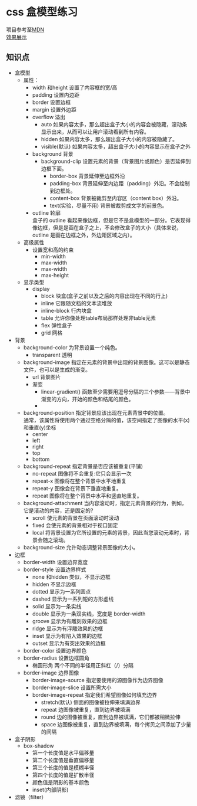 # css 盒模型练习

项目参考至[MDN](https://developer.mozilla.org/zh-CN/docs/Learn/CSS/Styling_boxes/Creating_fancy_letterheaded_paper)<br>
[效果展示](https://15515179583.github.io/MDN/test8/index.html)

## 知识点
- 盒模型
  - 属性：
    - width 和height 设置了内容框的宽/高
    - padding 设置内边距
    - border 设置边框
    - margin 设置外边距
    - overflow 溢出
      - auto 如果内容太多，那么超出盒子大小的内容会被隐藏，滚动条显示出来，从而可以让用户滚动看到所有内容。
      - hidden 如果内容太多，那么超出盒子大小的内容被隐藏了。
      - visible(默认) 如果内容太多，超出盒子大小的内容显示在盒子之外
    - background 背景
      - background-clip 设置元素的背景（背景图片或颜色）是否延伸到边框下面。
        - border-box 背景延伸至边框外沿
        - padding-box 背景延伸至内边距（padding）外沿。不会绘制到边框处。
        - content-box 背景被裁剪至内容区（content box）外沿。
        - text(实验，尽量不用) 背景被裁剪成文字的前景色。
    - outline 轮廓<br>
      盒子的 outline 看起来像边框，但是它不是盒模型的一部分。它表现得像边框，但是是画在盒子之上，不会修改盒子的大小（具体来说，outline 是画在边框之外，外边距区域之内）。
  - 高级属性
    - 设置宽和高的约束
      - min-width
      - max-width
      - max-width
      - max-height
  - 显示类型
    - display
      - block 块盒(盒子之前以及之后的内容出现在不同的行上)
      - inline 它跟随文档的文本流堆放
      - inline-block 行内块盒
      - table 允许你像处理table布局那样处理非table元素
      - flex 弹性盒子
      - grid 网格
- 背景
  - background-color 为背景设置一个纯色。<br>
    - transparent 透明
  - background-image 指定在元素的背景中出现的背景图像。这可以是静态文件，也可以是生成的渐变。
    - url 背景图片
    - 渐变
      - linear-gradient() 函数至少需要用逗号分隔的三个参数——背景中渐变的方向，开始的颜色和结尾的颜色。
      - 
  - background-position 指定背景应该出现在元素背景中的位置。<br>
  通常，该属性将使用两个通过空格分隔的值，该空间指定了图像的水平(x)和垂直(y)坐标
    - center
    - left
    - right
    - top
    - bottom
  - background-repeat 指定背景是否应该被重复(平铺)
    - no-repeat 图像将不会重复:它只会显示一次
    - repeat-x 图像将在整个背景中水平地重复
    - repeat-y 图像会在背景下垂直地重复。
    - repeat 图像将在整个背景中水平和竖直地重复。
  - background-attachment 当内容滚动时，指定元素背景的行为，例如，它是滚动的内容，还是固定的?
    - scroll 使元素的背景在页面滚动时滚动
    - fixed 会使元素的背景相对于视口固定
    - local 将背景设置为它所设置的元素的背景，因此当您滚动元素时，背景会随之滚动。
  - background-size 允许动态调整背景图像的大小。
- 边框
  - border-width 设置边界宽度
  - border-style 设置边界样式
    - none 和hidden 类似，不显示边框
    - hidden 不显示边框
    - dotted 显示为一系列圆点
    - dashed 显示为一系列短的方形虚线
    - solid 显示为一条实线
    - double 显示为一条双实线，宽度是 border-width 
    - groove 显示为有雕刻效果的边框
    - ridge 显示为有浮雕效果的边框
    - inset 显示为有陷入效果的边框
    - outset 显示为有突出效果的边框
  - border-color 设置边界颜色
  - border-radius 设置边框圆角
    - 椭圆形角 两个不同的半径用正斜杠（/）分隔
  - border-image 边界图像
    - border-image-source 指定要使用的源图像作为边界图像
    - border-image-slice 设置所需大小
    - border-image-repeat 指定我们希望图像如何填充边界
      - stretch(默认) 侧面的图像被拉伸来填满边界
      - repeat 边图像被重复，直到边界被填满
      - round 边的图像被重复，直到边界被填满，它们都被稍微拉伸
      - space 边图像被重复，直到边界被填满，每个拷贝之间添加了少量的间隔
- 盒子阴影
  - box-shadow
    - 第一个长度值是水平偏移量
    - 第二个长度值是垂直偏移量
    - 第三个长度的值是模糊半径
    - 第四个长度的值是扩散半径
    - 颜色值是阴影的基本颜色
    - inset(内部阴影)
- 滤镜（filter）